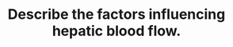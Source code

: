 ---
title: "Describe the factors influencing hepatic blood flow."
entityType: SAQ
exam: PEX
college: ANZCA
year: 1999
sitting: A
question: 06
passRate: 73
EC_expectedDomains:
- "A good answer should have included a discussion of: a) anatomical considerations of hepatic blood flow b) normal values and the autoregulation of hepatic artery flow c) the difference in perfusion pressures of the hepatic artery and portal vein d) factors that affect the hepatic vascular resistance, including changes in blood gases, sympathetic stimulation, anaesthetic agents and hepatic diseases e) other factors including cardiac output, blood pressure and ventilation."
EC_errorsCommon:
- "Although most candidates discussed the anatomical factors and perfusion pressures, very few included in their answer the factors that change the hepatic blood flow."
---